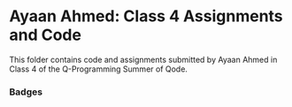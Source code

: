 # Ayaan Ahmed: Class 4 Assignments and Code
This folder contains code and assignments submitted by Ayaan Ahmed in Class 4 of the Q-Programming Summer of Qode.
### Badges